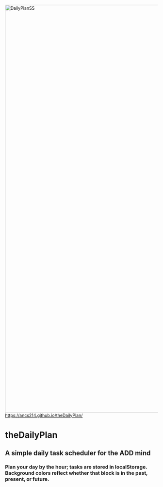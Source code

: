 <img width="1340" alt="DailyPlanSS" src="https://user-images.githubusercontent.com/90393796/157755050-6f5e8c9d-8304-4740-9159-fa81ded3b70f.png"> <https://ancs214.github.io/theDailyPlan/>




# theDailyPlan


## A simple daily task scheduler for the ADD mind


### Plan your day by the hour; tasks are stored in localStorage. Background colors reflect whether that block is in the past, present, or future.
